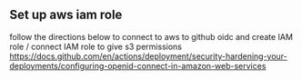 ## Set up aws iam role
follow the directions below to connect to aws to github oidc and create IAM role / connect IAM role to give s3 permissions
https://docs.github.com/en/actions/deployment/security-hardening-your-deployments/configuring-openid-connect-in-amazon-web-services
